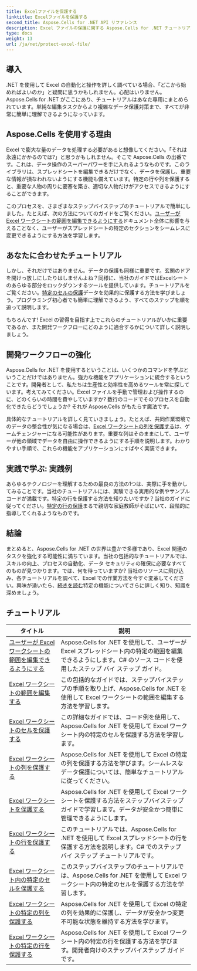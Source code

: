 ```yaml
---
title: Excelファイルを保護する
linktitle: Excelファイルを保護する
second_title: Aspose.Cells for .NET API リファレンス
description: Excel ファイルの保護に関する Aspose.Cells for .NET チュートリアルをご覧ください。C# を使用して機密データを保護する方法を学びます。
type: docs
weight: 13
url: /ja/net/protect-excel-file/
---
```

## 導入

.NET を使用して Excel の自動化と操作を詳しく調べている場合、「どこから始めればよいのか」と疑問に思うかもしれません。心配はいりません。Aspose.Cells for .NET がここにあり、チュートリアルはあなた専用にまとめられています。単純な編集タスクからより複雑なデータ保護対策まで、すべてが非常に簡単に理解できるようになっています。

## Aspose.Cells を使用する理由

Excel で膨大な量のデータを処理する必要があると想像してください。「それは永遠にかかるのでは?」と思うかもしれません。そこで Aspose.Cells の出番です。これは、データ操作のスーパーパワーを手に入れるようなものです。このライブラリは、スプレッドシートを編集できるだけでなく、データを保護し、重要な情報が損なわれないようにする機能も備えています。特定の行や列を保護すると、重要な人物の周りに要塞を築き、適切な人物だけがアクセスできるようにすることができます。 

このプロセスを、さまざまなステップバイステップのチュートリアルで簡単にしました。たとえば、次の方法についてのガイドをご覧ください。[ユーザーが Excel ワークシートの範囲を編集できるようにする](./allow-user-to-edit-ranges-in-excel-worksheet/)ドキュメント全体に影響を与えることなく、ユーザーがスプレッドシートの特定のセクションをシームレスに変更できるようにする方法を学習します。 

## あなたに合わせたチュートリアル

しかし、それだけではありません。データの保護も同様に重要です。玄関のドアを開けっ放しにしたりはしませんよね？同様に、当社のガイドではExcelシートのあらゆる部分をロックダウンするツールを提供しています。チュートリアルをご覧ください。[特定のセルの保護](./protect-specific-cells-in-a-excel-worksheet/)データを効果的に保護する方法を学びましょう。プログラミング初心者でも簡単に理解できるよう、すべてのステップを順を追って説明します。

もちろんです! Excel の習得を目指す上でこれらのチュートリアルがいかに重要であるか、また開発ワークフローにどのように適合するかについて詳しく説明しましょう。

## 開発ワークフローの強化 

Aspose.Cells for .NET を使用するということは、いくつかのコマンドを学ぶということだけではありません。強力な機能をアプリケーションに統合するということです。開発者として、私たちは生産性と効率性を高めるツールを常に探しています。考えてみてください。Excel ファイルを手動で管理および操作するのに、どのくらいの時間を費やしていますか? 数行のコードでそのプロセスを自動化できたらどうでしょうか? それが Aspose.Cells がもたらす魔法です。

具体的なチュートリアルを詳しく見ていきましょう。たとえば、共同作業環境でのデータの整合性が気になる場合は、[Excel ワークシートの列を保護する](./protect-column-in-excel-worksheet/)は、ゲームチェンジャーになる可能性があります。重要な列はそのままにして、ユーザーが他の領域でデータを自由に操作できるようにする手順を説明します。わかりやすい手順で、これらの機能をアプリケーションにすばやく実装できます。

## 実践で学ぶ: 実践例 

あらゆるテクノロジーを理解するための最良の方法の1つは、実際に手を動かしてみることです。当社のチュートリアルには、実験できる実用的な例やサンプルコードが満載です。特定の行を保護する方法を知りたいですか？当社のガイドに従ってください。[特定の行の保護](./protect-specific-row-in-excel-worksheet/)まるで親切な家庭教師がそばにいて、段階的に指導してくれるようなものです。 

## 結論

まとめると、Aspose.Cells for .NET の世界は豊かで多様であり、Excel 関連のタスクを強化する可能性に満ちています。当社の包括的なチュートリアルでは、スキルの向上、プロセスの自動化、データ セキュリティの確保に必要なすべてのものが見つかります。では、何を待っていますか? 当社のリソースに飛び込み、各チュートリアルを調べて、Excel での作業方法を今すぐ変革してください。興味が湧いたら、[続きを読む](./protect-excel-worksheet/)特定の機能についてさらに詳しく知り、知識を深めましょう。



## チュートリアル 
| タイトル | 説明 |
| --- | --- |
| [ユーザーが Excel ワークシートの範囲を編集できるようにする](./allow-user-to-edit-ranges-in-excel-worksheet/) | Aspose.Cells for .NET を使用して、ユーザーが Excel スプレッドシート内の特定の範囲を編集できるようにします。C# のソース コードを使用したステップ バイ ステップ ガイド。 |  
| [Excel ワークシートの範囲を編集する](./edit-ranges-in-excel-worksheet/) | この包括的なガイドでは、ステップバイステップの手順を取り上げ、Aspose.Cells for .NET を使用して Excel ワークシートの範囲を編集する方法を学習します。 |  
| [Excel ワークシートのセルを保護する](./protect-cells-in-excel-worksheet/) | この詳細なガイドでは、コード例を使用して、Aspose.Cells for .NET を使用して Excel ワークシート内の特定のセルを保護する方法を学習します。 |  
| [Excel ワークシートの列を保護する](./protect-column-in-excel-worksheet/) | Aspose.Cells for .NET を使用して Excel の特定の列を保護する方法を学びます。シームレスなデータ保護については、簡単なチュートリアルに従ってください。 |  
| [Excel ワークシートを保護する](./protect-excel-worksheet/) | Aspose.Cells for .NET を使用して Excel ワークシートを保護する方法をステップバイステップ ガイドで学習します。データが安全かつ簡単に管理できるようにします。 |  
| [Excel ワークシートの行を保護する](./protect-row-in-excel-worksheet/) | このチュートリアルでは、Aspose.Cells for .NET を使用して Excel スプレッドシートの行を保護する方法を説明します。C# でのステップ バイ ステップ チュートリアルです。 |  
| [Excel ワークシート内の特定のセルを保護する](./protect-specific-cells-in-a-excel-worksheet/) | このステップバイステップのチュートリアルでは、Aspose.Cells for .NET を使用して Excel ワークシート内の特定のセルを保護する方法を学習します。 |  
| [Excel ワークシートの特定の列を保護する](./protect-specific-column-in-excel-worksheet/) | Aspose.Cells for .NET を使用して Excel の特定の列を効果的に保護し、データが安全かつ変更不可能な状態を維持する方法を学びます。 |  
| [Excel ワークシートの特定の行を保護する](./protect-specific-row-in-excel-worksheet/) | Aspose.Cells for .NET を使用して Excel ワークシート内の特定の行を保護する方法を学びます。開発者向けのステップバイステップ ガイドです。 |  